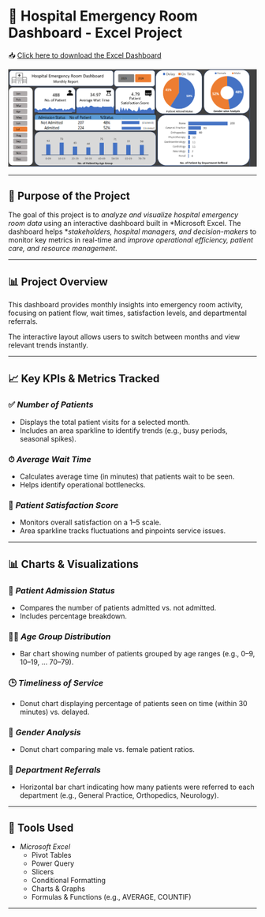 # 🏥 Hospital Emergency Room Dashboard - Excel Project

📥 [Click here to download the Excel Dashboard](https://github.com/Sushil545/Hospital-Emergency-Room-Dashboard/blame/main/Hospital%20Emergency%20Room%20Dashboard.xlsx)

![Dashboard Preview](https://github.com/Sushil545/Hospital-Emergency-Room-Dashboard/blob/main/Screenshot%202025-07-26%20091529.png)

---

## 📌 Purpose of the Project

The goal of this project is to *analyze and visualize hospital emergency room data* using an interactive dashboard built in *Microsoft Excel. The dashboard helps **stakeholders, hospital managers, and decision-makers* to monitor key metrics in real-time and *improve operational efficiency, patient care, and resource management*.

---

## 📊 Project Overview

This dashboard provides monthly insights into emergency room activity, focusing on patient flow, wait times, satisfaction levels, and departmental referrals.

The interactive layout allows users to switch between months and view relevant trends instantly.

---

## 📈 Key KPIs & Metrics Tracked

### ✅ *Number of Patients*
- Displays the total patient visits for a selected month.
- Includes an area sparkline to identify trends (e.g., busy periods, seasonal spikes).

### ⏱ *Average Wait Time*
- Calculates average time (in minutes) that patients wait to be seen.
- Helps identify operational bottlenecks.

### 🌟 *Patient Satisfaction Score*
- Monitors overall satisfaction on a 1–5 scale.
- Area sparkline tracks fluctuations and pinpoints service issues.

---

## 📊 Charts & Visualizations

### 🚪 *Patient Admission Status*
- Compares the number of patients admitted vs. not admitted.
- Includes percentage breakdown.

### 👶👵 *Age Group Distribution*
- Bar chart showing number of patients grouped by age ranges (e.g., 0–9, 10–19, ... 70–79).

### 🕒 *Timeliness of Service*
- Donut chart displaying percentage of patients seen on time (within 30 minutes) vs. delayed.

### 🚻 *Gender Analysis*
- Donut chart comparing male vs. female patient ratios.

### 🏥 *Department Referrals*
- Horizontal bar chart indicating how many patients were referred to each department (e.g., General Practice, Orthopedics, Neurology).

---

## 📅 Tools Used

- *Microsoft Excel*
  - Pivot Tables
  - Power Query
  - Slicers
  - Conditional Formatting
  - Charts & Graphs
  - Formulas & Functions (e.g., AVERAGE, COUNTIF)

---


